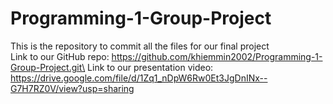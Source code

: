 # Programming-1-Group-Project
This is the repository to commit all the files for our final project\
Link to our GitHub repo: https://github.com/khiemmin2002/Programming-1-Group-Project.git\
Link to our presentation video: https://drive.google.com/file/d/1Zq1_nDpW6Rw0Et3JgDnINx--G7H7RZ0V/view?usp=sharing
